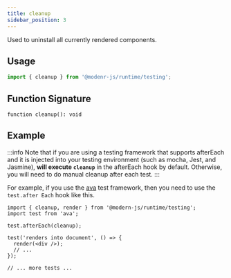 ```yaml
---
title: cleanup
sidebar_position: 3
---
```


Used to uninstall all currently rendered components.

## Usage

```ts
import { cleanup } from '@modenr-js/runtime/testing';
```

## Function Signature

`function cleanup(): void`

## Example

:::info
Note that if you are using a testing framework that supports afterEach and it is injected into your testing environment (such as mocha, Jest, and Jasmine), **will execute `cleanup`** in the afterEach hook by default. Otherwise, you will need to do manual cleanup after each test.
:::

For example, if you use the [ava](https://github.com/avajs/ava) test framework, then you need to use the `test.after Each` hook like this.

```tsx
import { cleanup, render } from '@modern-js/runtime/testing';
import test from 'ava';

test.afterEach(cleanup);

test('renders into document', () => {
  render(<div />);
  // ...
});

// ... more tests ...
```
